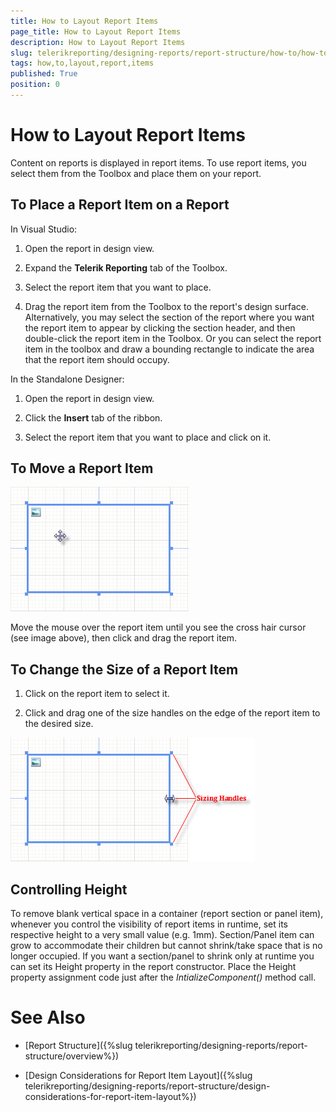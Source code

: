 ```yaml
---
title: How to Layout Report Items
page_title: How to Layout Report Items 
description: How to Layout Report Items
slug: telerikreporting/designing-reports/report-structure/how-to/how-to-layout-report-items
tags: how,to,layout,report,items
published: True
position: 0
---
```


# How to Layout Report Items

Content on reports is displayed in report items. To use report items, you select them from the Toolbox and place them on your report.

## To Place a Report Item on a Report

In Visual Studio:

1. Open the report in design view. 

1. Expand the __Telerik Reporting__ tab of the Toolbox. 

1. Select the report item that you want to place. 

1. Drag the report item from the Toolbox to the report's design surface. Alternatively, you may select the section of the report where you want the report item to appear by clicking the section header, and then double-click the report item in the Toolbox. Or you can select the report item in the toolbox and draw a bounding rectangle to indicate the area that the report item should occupy. 

In the Standalone Designer:

1. Open the report in design view. 

1. Click the __Insert__ tab of the ribbon. 

1. Select the report item that you want to place and click on it. 

## To Move a Report Item  

  ![](images/ReportDesign002.png)

Move the mouse over the report item until you see the cross hair cursor (see image above), then click and drag the report item.

## To Change the Size of a Report Item

1. Click on the report item to select it.

1. Click and drag one of the size handles on the edge of the report item to the desired size. 

  ![](images/ReportDesign003.png)

## Controlling Height

To remove blank vertical space in a container (report section or panel item), whenever you control the visibility of report items in runtime, set its respective height to a very small value (e.g. 1mm). Section/Panel item can grow to accommodate their children but cannot shrink/take space that is no longer occupied. If you want a section/panel to shrink only at runtime you can set its Height property in the report constructor. Place the Height property assignment code just after the _IntializeComponent()_ method call. 

# See Also

* [Report Structure]({%slug telerikreporting/designing-reports/report-structure/overview%})

* [Design Considerations for Report Item Layout]({%slug telerikreporting/designing-reports/report-structure/design-considerations-for-report-item-layout%})
